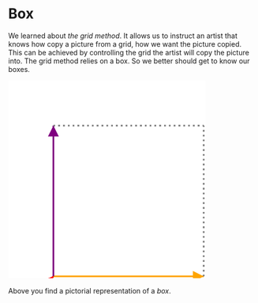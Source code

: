 # Box
We learned about _the grid method_. It allows us to instruct an artist that
knows how copy a picture from a grid, how we want the picture copied. This can
be achieved by controlling the grid the artist will copy the picture into. The
grid method relies on a box. So we better should get to know our boxes.

<img src="image/box.svg" alt="The standard box for reference" width="400px" height="400px">

Above you find a pictorial representation of a _box_.
